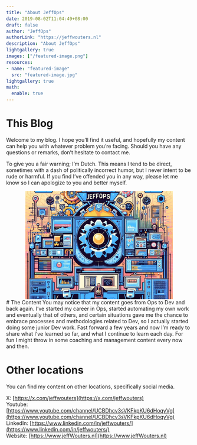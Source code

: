 ```yaml
---
title: "About JeffOps"
date: 2019-08-02T11:04:49+08:00
draft: false
author: "JeffOps"
authorLink: "https://jeffwouters.nl"
description: "About JeffOps"
lightgallery: true
images: ["/featured-image.png"]
resources:
- name: "featured-image"
  src: "featured-image.jpg"
lightgallery: true
math:
  enable: true
---
```


# This Blog
Welcome to my blog. I hope you’ll find it useful, and hopefully my content can help you with whatever problem you’re facing. Should you have any questions or remarks, don’t hesitate to contact me. 

To give you a fair warning; I’m Dutch.
This means I tend to be direct, sometimes with a dash of politically incorrect humor, but I never intent to be rude or harmful. If you find I’ve offended you in any way, please let me know so I can apologize to you and better myself.

<img src=".\featured-image.jpg" width="400px" style="margin: auto;display: block;">
# The Content
You may notice that my content goes from Ops to Dev and back again. I’ve started my career in Ops, started automating my own work and eventually that of others, and certain situations gave me the chance to embrace processes and methodologies related to Dev, so I actually started doing some junior Dev work. Fast forward a few years and now I’m ready to share what I’ve learned so far, and what I continue to learn each day. For fun I might throw in some coaching and management content every now and then.

# Other locations
You can find my content on other locations, specifically social media.

X: [https://x.com/jeffwouters](https://x.com/jeffwouters)  
Youtube: [https://www.youtube.com/channel/UCBDhcv3sVKFkpKU6dHoqyVg](https://www.youtube.com/channel/UCBDhcv3sVKFkpKU6dHoqyVg)  
LinkedIn: [https://www.linkedin.com/in/jeffwouters/](https://www.linkedin.com/in/jeffwouters/)  
Website: [https://www.jeffWouters.nl](https://www.jeffWouters.nl)  